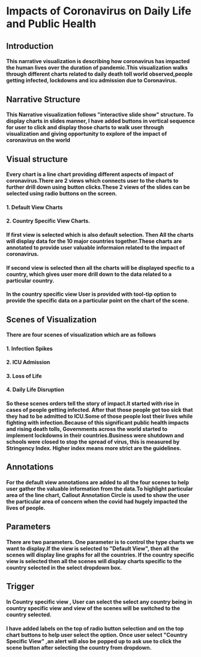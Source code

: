 # Impacts of Coronavirus on Daily Life and Public Health

## Introduction

#### This narrative visualization is describing how coronavirus has impacted the human lives over the duration of pandemic.This visualization walks through different charts related to daily death toll world observed,people getting infected, lockdowns and icu admission due to Coronavirus.

## Narrative Structure 

#### This Narrative visualization follows "interactive slide show" structure. To display charts in slides manner, I have added buttons in vertical sequence for user to click and display those charts to walk user through visualization and giving opportunity to explore of the impact of coronavirus on the world


## Visual structure 

#### Every chart is a line chart providing different aspects of impact of coronavirus.There are 2 views which connects user to the charts to further drill down using button clicks.These 2 views of the slides can be selected using radio buttons on the screen. 
#### 1. Default View Charts 
#### 2. Country Specific View Charts.
#### If first view is selected which is also default selection. Then All the charts will display data for the 10 major countries together.These charts are annotated to provide user valuable informaion related to the impact of coronavirus.
#### If second view is selected then all the charts will be displayed specfic to a country, which gives user more drill down to the data related to a particular country.
#### In the country specific view User is provided with tool-tip option to provide the specific data on a particular point on the chart of the scene.
## Scenes of Visualization
#### There are four scenes of visualization  which are as follows 
#### 1. Infection Spikes
#### 2. ICU Admission
#### 3. Loss of Life
#### 4. Daily Life Disruption
#### So these scenes orders tell the story of impact.It started with rise in cases of people getting infected. After that those people got too sick that they had to be admitted to ICU.Some of those people lost their lives while fighting with infection.Because of this significant public health impacts and rising death tolls, Governments across the world started to implement lockdowns in their countries.Business were shutdown and schools were closed to stop the spread of virus, this is measured by Stringency Index. Higher index means more strict are the guidelines.    

## Annotations
#### For the default view annotations are added to all the four scenes to help user gather the valuable information from the data.To highlight particular area of the line chart, Callout Annotation Circle is used to show the user the particular area of concern when the covid had hugely impacted the lives of people.

## Parameters
#### There are two parameters. One parameter is to control the type charts we want to display.If the view is selected to "Default View", then all the scenes will display line graphs for all the countries. If the country specific view is selected then all the scenes will display charts specific to the country selected in the select dropdown box.

## Trigger
#### In Country specific view , User can select the select any country being in country specific view and view of the scenes will be switched to the country selected.
#### I have added labels on the top of radio button selection and on the top chart buttons to help user select the option. Once user select "Country Specific View" ,an alert will also be popped up to ask use to click the scene button after selecting the country from dropdown. 
